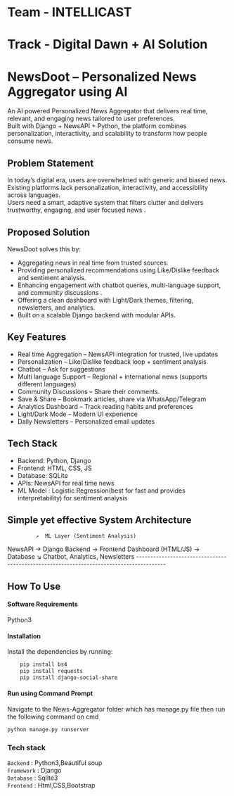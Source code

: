 #  Team - INTELLICAST 
#  Track - Digital Dawn + AI Solution

#  NewsDoot – Personalized News Aggregator using AI

An AI powered Personalized News Aggregator that delivers real time, relevant, and engaging news tailored to user preferences.  
Built with Django + NewsAPI + Python, the platform combines personalization, interactivity, and scalability to transform how people consume news.  

##  Problem Statement
In today’s digital era, users are overwhelmed with generic and biased news.  
Existing platforms lack personalization, interactivity, and accessibility across languages.  
Users need a smart, adaptive system that filters clutter and delivers trustworthy, engaging, and user focused news .

## Proposed Solution

NewsDoot solves this by:
* Aggregating news in real time from trusted sources.  
* Providing personalized recommendations using Like/Dislike feedback and sentiment analysis.  
* Enhancing engagement with chatbot queries, multi-language support, and community discussions .  
* Offering a clean dashboard with Light/Dark themes, filtering, newsletters, and analytics.  
* Built on a scalable Django backend with modular APIs.

## Key Features

*  Real time Aggregation – NewsAPI integration for trusted, live updates  
*  Personalization – Like/Dislike feedback loop + sentiment analysis  
*  Chatbot – Ask for suggestions  
*  Multi language Support – Regional + international news (supports different languages) 
*  Community Discussions – Share their comments.
*  Save & Share – Bookmark articles, share via WhatsApp/Telegram
*  Analytics Dashboard – Track reading habits and preferences  
*  Light/Dark Mode – Modern UI experience  
*  Daily Newsletters – Personalized email updates  

## Tech Stack

* Backend: Python, Django  
* Frontend: HTML, CSS, JS  
* Database: SQLite    
* APIs: NewsAPI for real time news  
* ML Model : Logistic Regression(best for fast and provides interpretability) for sentiment analysis  

## Simple yet effective System Architecture

			 ↗  ML Layer (Sentiment Analysis) 
NewsAPI → Django Backend →  Frontend Dashboard (HTML/JS)    → Database
                         ↘  Chatbot, Analytics, Newsletters
        ----------------------------------------------------------------------------------------


## How To Use

#### Software Requirements

Python3

#### Installation

Install the dependencies by running:
```html  
    pip install bs4
    pip install requests
    pip install django-social-share
```

#### Run using Command Prompt

Navigate to the News-Aggregator folder which has manage.py file then run the following command on cmd

```html
python manage.py runserver
```

### Tech stack

`Backend` : Python3,Beautiful soup <br>
`Framework` : Django <br>
`Database` : Sqlite3 <br>
`Frontend` : Html,CSS,Bootstrap <br>

